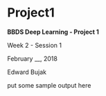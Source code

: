 # Project1
**BBDS Deep Learning - Project 1**

Week 2 - Session 1

February __, 2018

Edward Bujak

put some sample output here

